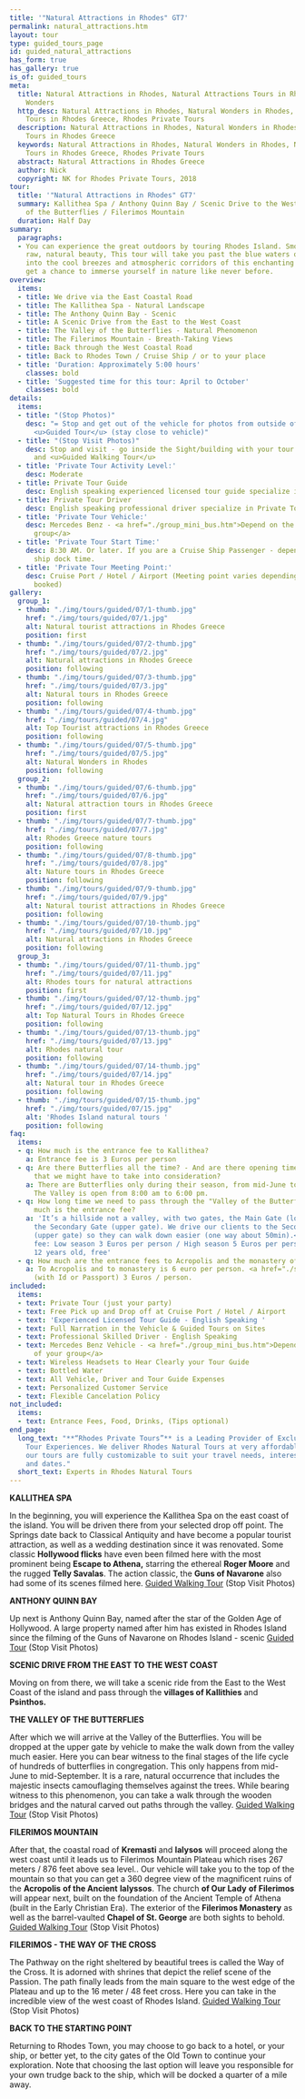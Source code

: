 ```yaml
---
title: '"Natural Attractions in Rhodes" GT7'
permalink: natural_attractions.htm
layout: tour
type: guided_tours_page
id: guided_natural_attractions
has_form: true
has_gallery: true
is_of: guided_tours
meta:
  title: Natural Attractions in Rhodes, Natural Attractions Tours in Rhodes, Natural
    Wonders
  http_desc: Natural Attractions in Rhodes, Natural Wonders in Rhodes, Natural Attractions
    Tours in Rhodes Greece, Rhodes Private Tours
  description: Natural Attractions in Rhodes, Natural Wonders in Rhodes, Natural Attractions
    Tours in Rhodes Greece
  keywords: Natural Attractions in Rhodes, Natural Wonders in Rhodes, Natural Attractions
    Tours in Rhodes Greece, Rhodes Private Tours
  abstract: Natural Attractions in Rhodes Greece
  author: Nick
  copyright: NK for Rhodes Private Tours, 2018
tour:
  title: '"Natural Attractions in Rhodes" GT7'
  summary: Kallithea Spa / Anthony Quinn Bay / Scenic Drive to the West Coast / Valley
    of the Butterflies / Filerimos Mountain
  duration: Half Day
summary:
  paragraphs:
  - You can experience the great outdoors by touring Rhodes Island. Smouldering with
    raw, natural beauty, This tour will take you past the blue waters of the sea and
    into the cool breezes and atmospheric corridors of this enchanting island. You’ll
    get a chance to immerse yourself in nature like never before.
overview:
  items:
  - title: We drive via the East Coastal Road
  - title: The Kallithea Spa - Natural Landscape
  - title: The Anthony Quinn Bay - Scenic
  - title: A Scenic Drive from the East to the West Coast
  - title: The Valley of the Butterflies - Natural Phenomenon
  - title: The Filerimos Mountain - Breath-Taking Views
  - title: Back through the West Coastal Road
  - title: Back to Rhodes Town / Cruise Ship / or to your place
  - title: 'Duration: Approximately 5:00 hours'
    classes: bold
  - title: 'Suggested time for this tour: April to October'
    classes: bold
details:
  items:
  - title: "(Stop Photos)"
    desc: "= Stop and get out of the vehicle for photos from outside of the Sight/Building
      <u>Guided Tour</u> (stay close to vehicle)"
  - title: "(Stop Visit Photos)"
    desc: Stop and visit - go inside the Sight/building with your tour guide for photos
      and <u>Guided Walking Tour</u>
  - title: 'Private Tour Activity Level:'
    desc: Moderate
  - title: Private Tour Guide
    desc: English speaking experienced licensed tour guide specialize in Private Tours
  - title: Private Tour Driver
    desc: English speaking professional driver specialize in Private Tours
  - title: 'Private Tour Vehicle:'
    desc: Mercedes Benz - <a href="./group_mini_bus.htm">Depend on the size of your
      group</a>
  - title: 'Private Tour Start Time:'
    desc: 8:30 AM. Or later. If you are a Cruise Ship Passenger - depend on your cruise
      ship dock time.
  - title: 'Private Tour Meeting Point:'
    desc: Cruise Port / Hotel / Airport (Meeting point varies depending on option
      booked)
gallery:
  group_1:
  - thumb: "./img/tours/guided/07/1-thumb.jpg"
    href: "./img/tours/guided/07/1.jpg"
    alt: Natural tourist attractions in Rhodes Greece
    position: first
  - thumb: "./img/tours/guided/07/2-thumb.jpg"
    href: "./img/tours/guided/07/2.jpg"
    alt: Natural attractions in Rhodes Greece
    position: following
  - thumb: "./img/tours/guided/07/3-thumb.jpg"
    href: "./img/tours/guided/07/3.jpg"
    alt: Natural tours in Rhodes Greece
    position: following
  - thumb: "./img/tours/guided/07/4-thumb.jpg"
    href: "./img/tours/guided/07/4.jpg"
    alt: Top Tourist attractions in Rhodes Greece
    position: following
  - thumb: "./img/tours/guided/07/5-thumb.jpg"
    href: "./img/tours/guided/07/5.jpg"
    alt: Natural Wonders in Rhodes
    position: following
  group_2:
  - thumb: "./img/tours/guided/07/6-thumb.jpg"
    href: "./img/tours/guided/07/6.jpg"
    alt: Natural attraction tours in Rhodes Greece
    position: first
  - thumb: "./img/tours/guided/07/7-thumb.jpg"
    href: "./img/tours/guided/07/7.jpg"
    alt: Rhodes Greece nature tours
    position: following
  - thumb: "./img/tours/guided/07/8-thumb.jpg"
    href: "./img/tours/guided/07/8.jpg"
    alt: Nature tours in Rhodes Greece
    position: following
  - thumb: "./img/tours/guided/07/9-thumb.jpg"
    href: "./img/tours/guided/07/9.jpg"
    alt: Natural tourist attractions in Rhodes Greece
    position: following
  - thumb: "./img/tours/guided/07/10-thumb.jpg"
    href: "./img/tours/guided/07/10.jpg"
    alt: Natural attractions in Rhodes Greece
    position: following
  group_3:
  - thumb: "./img/tours/guided/07/11-thumb.jpg"
    href: "./img/tours/guided/07/11.jpg"
    alt: Rhodes tours for natural attractions
    position: first
  - thumb: "./img/tours/guided/07/12-thumb.jpg"
    href: "./img/tours/guided/07/12.jpg"
    alt: Top Natural Tours in Rhodes Greece
    position: following
  - thumb: "./img/tours/guided/07/13-thumb.jpg"
    href: "./img/tours/guided/07/13.jpg"
    alt: Rhodes natural tour
    position: following
  - thumb: "./img/tours/guided/07/14-thumb.jpg"
    href: "./img/tours/guided/07/14.jpg"
    alt: Natural tour in Rhodes Greece
    position: following
  - thumb: "./img/tours/guided/07/15-thumb.jpg"
    href: "./img/tours/guided/07/15.jpg"
    alt: 'Rhodes Island natural tours '
    position: following
faq:
  items:
  - q: How much is the entrance fee to Kallithea?
    a: Entrance fee is 3 Euros per person
  - q: Are there Butterflies all the time? - And are there opening times there too
      that we might have to take into consideration?
    a: There are Butterflies only during their season, from mid-June to mid-September.
      The Valley is open from 8:00 am to 6:00 pm.
  - q: How long time we need to pass through the "Valley of the Butterflies"? How
      much is the entrance fee?
    a: 'It’s a hillside not a valley, with two gates, the Main Gate (lower gate) and
      the Secondary Gate (upper gate). We drive our clients to the Secondary Gate
      (upper gate) so they can walk down easier (one way about 50min).<br>Entrance
      fee: Low season 3 Euros per person / High season 5 Euros per person / kids under
      12 years old, free'
  - q: How much are the entrance fees to Acropolis and the monastery of Ialyssos?
    a: To Acropolis and to monastery is 6 euro per person. <a href="./senior-citizens-tours-in-rhodes.htm">Seniors</a>
      (with Id or Passport) 3 Euros / person.
included:
  items:
  - text: Private Tour (just your party)
  - text: Free Pick up and Drop off at Cruise Port / Hotel / Airport
  - text: 'Experienced Licensed Tour Guide - English Speaking '
  - text: Full Narration in the Vehicle & Guided Tours on Sites
  - text: Professional Skilled Driver - English Speaking
  - text: Mercedes Benz Vehicle - <a href="./group_mini_bus.htm">Depend on the size
      of your group</a>
  - text: Wireless Headsets to Hear Clearly your Tour Guide
  - text: Bottled Water
  - text: All Vehicle, Driver and Tour Guide Expenses
  - text: Personalized Customer Service
  - text: Flexible Cancelation Policy
not_included:
  items:
  - text: Entrance Fees, Food, Drinks, (Tips optional)
end_page:
  long_text: "**“Rhodes Private Tours”** is a Leading Provider of Exclusive and Personalized
    Tour Experiences. We deliver Rhodes Natural Tours at very affordable rates. All
    our tours are fully customizable to suit your travel needs, interests, schedules,
    and dates."
  short_text: Experts in Rhodes Natural Tours
---
```


**KALLITHEA SPA**

In the beginning, you will experience the Kallithea Spa on the east coast of the island. You will be driven there from your selected drop off point. The Springs date back to Classical Antiquity and have become a popular tourist attraction, as well as a wedding destination since it was renovated.   Some classic **Hollywood flicks** have even been filmed here with the most prominent being **Escape to Athena,** starring the ethereal **Roger Moore** and the rugged **Telly Savalas**. The action classic, the **Guns of Navarone** also had some of its scenes filmed here. <u>Guided Walking Tour</u> (Stop Visit Photos)

**ANTHONY QUINN BAY**

Up next is Anthony Quinn Bay, named after the star of the Golden Age of Hollywood. A large property named after him has existed in Rhodes Island since the filming of the Guns of Navarone on Rhodes Island - scenic <u>Guided Tour</u> (Stop Visit Photos)

**SCENIC DRIVE FROM THE EAST TO THE WEST COAST**

Moving on from there, we will take a scenic ride from the East to the West Coast of the island and pass through the **villages of Kallithies** and **Psinthos.**

**THE VALLEY OF THE BUTTERFLIES**

After which we will arrive at the Valley of the Butterflies. You will be dropped at the upper gate by vehicle to make the walk down from the valley much easier. Here you can bear witness to the final stages of the life cycle of hundreds of butterflies in congregation. This only happens from mid-June to mid-September. It is a rare, natural occurrence that includes the majestic insects camouflaging themselves against the trees. While bearing witness to this phenomenon, you can take a walk through the wooden bridges and the natural carved out paths through the valley. <u>Guided Walking Tour</u> (Stop Visit Photos)

**FILERIMOS MOUNTAIN**

After that, the coastal road of **Kremasti** and **Ialysos** will proceed along the west coast until it leads us to Filerimos Mountain Plateau which rises 267 meters / 876 feet above sea level.. Our vehicle will take you to the top of the mountain so that you can get a 360 degree view of the magnificent ruins of the **Acropolis** **of the Ancient** **Ialyssos**.  The church **of Our Lady** **of Filerimos** will appear next, built on the foundation of the Ancient Temple of Athena (built in the Early Christian Era). The exterior of the **Filerimos Monastery** as well as the barrel-vaulted **Chapel of St. George** are both sights to behold. <u>Guided Walking Tour</u> (Stop Visit Photos)

**FILERIMOS - THE WAY OF THE CROSS**

The Pathway on the right sheltered by beautiful trees is called the Way of the Cross. It is adorned with shrines that depict the relief scene of the Passion. The path finally leads from the main square to the west edge of the Plateau and up to the 16 meter / 48 feet cross. Here you can take in the incredible view of the west coast of Rhodes Island. <u>Guided Walking Tour</u> (Stop Visit Photos)

**BACK TO THE STARTING POINT**

Returning to Rhodes Town, you may choose to go back to a hotel, or your ship, or better yet, to the city gates of the Old Town to continue your exploration. Note that choosing the last option will leave you responsible for your own trudge back to the ship, which will be docked a quarter of a mile away.